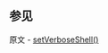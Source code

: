 ## 参见

原文 - [setVerboseShell()]( https://docs.mongodb.com/manual/reference/method/setVerboseShell/ )

